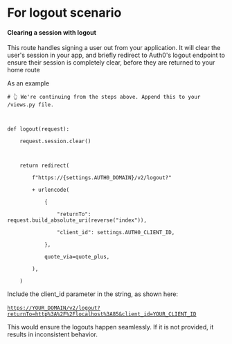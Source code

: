 # For logout scenario

#### Clearing a session with logout

This route handles signing a user out from your application. It will clear the user's session in your app, and briefly redirect to Auth0's logout endpoint to ensure their session is completely clear, before they are returned to your home route

As an example

```
# 👆 We're continuing from the steps above. Append this to your /views.py file.
```

```
 
```

```
def logout(request):
```

```
    request.session.clear()
```

```
 
```

```
    return redirect(
```

```
        f"https://{settings.AUTH0_DOMAIN}/v2/logout?"
```

```
        + urlencode(
```

```
            {
```

```
                "returnTo": request.build_absolute_uri(reverse("index")),
```

```
                "client_id": settings.AUTH0_CLIENT_ID,
```

```
            },
```

```
            quote_via=quote_plus,
```

```
        ),
```

```
    )
```

&#x20;

Include the client\_id parameter in the string, as shown here:\
\
[`https://YOUR_DOMAIN/v2/logout?returnTo=http%3A%2F%2Flocalhost%3A85&client_id=YOUR_CLIENT_ID`](https://your\_domain/v2/logout?returnTo=http%3A%2F%2Flocalhost%3A85\&client\_id=YOUR\_CLIENT\_ID)

&#x20;

&#x20;This would ensure the logouts happen seamlessly. If it is not provided, it results in inconsistent behavior.

&#x20;
